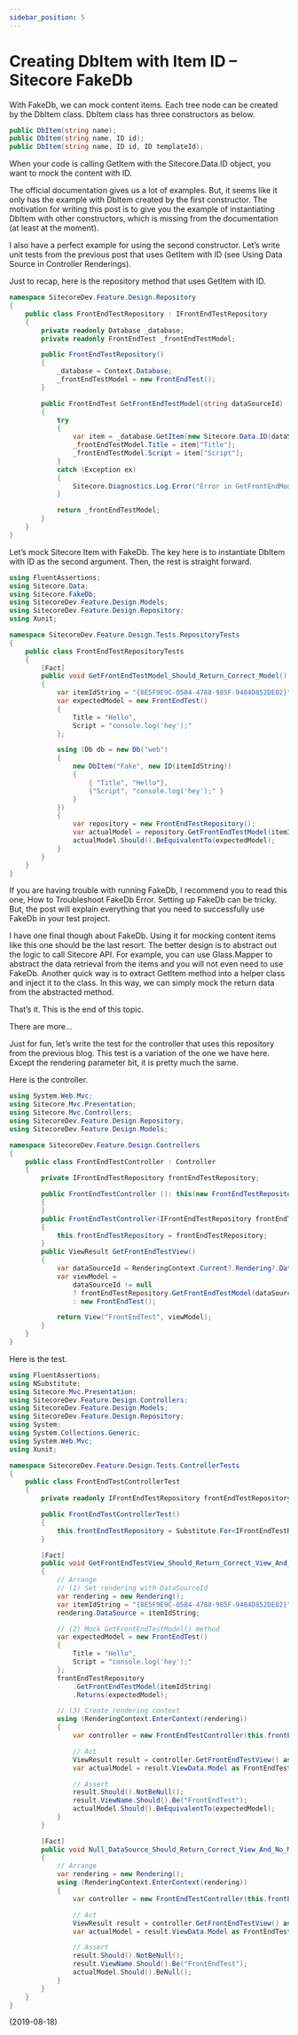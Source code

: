 ```yaml
---
sidebar_position: 5
---
```


# Creating DbItem with Item ID – Sitecore FakeDb

With FakeDb, we can mock content items. Each tree node can be created by the DbItem class. DbItem class has three constructors as below.

```csharp
public DbItem(string name);
public DbItem(string name, ID id);
public DbItem(string name, ID id, ID templateId);
```

When your code is calling GetItem with the Sitecore.Data.ID object, you want to mock the content with ID.

The official documentation gives us a lot of examples. But, it seems like it only has the example with DbItem created by the first constructor. The motivation for writing this post is to give you the example of instantiating DbItem with other constructors, which is missing from the documentation (at least at the moment).

I also have a perfect example for using the second constructor. Let’s write unit tests from the previous post that uses GetItem with ID (see Using Data Source in Controller Renderings).

Just to recap, here is the repository method that uses GetItem with ID.

```csharp
namespace SitecoreDev.Feature.Design.Repository
{
    public class FrontEndTestRepository : IFrontEndTestRepository
    {
        private readonly Database _database;
        private readonly FrontEndTest _frontEndTestModel;

        public FrontEndTestRepository()
        {
            _database = Context.Database;
            _frontEndTestModel = new FrontEndTest();
        }

        public FrontEndTest GetFrontEndTestModel(string dataSourceId)
        {
            try
            {
                var item = _database.GetItem(new Sitecore.Data.ID(dataSourceId));
                _frontEndTestModel.Title = item["Title"];
                _frontEndTestModel.Script = item["Script"];
            }
            catch (Exception ex)
            {
                Sitecore.Diagnostics.Log.Error("Error in GetFrontEndModel()", ex, this);
            }

            return _frontEndTestModel;
        }
    }
}
```

Let’s mock Sitecore Item with FakeDb. The key here is to instantiate DbItem with ID as the second argument. Then, the rest is straight forward.

```csharp
using FluentAssertions;
using Sitecore.Data;
using Sitecore.FakeDb;
using SitecoreDev.Feature.Design.Models;
using SitecoreDev.Feature.Design.Repository;
using Xunit;

namespace SitecoreDev.Feature.Design.Tests.RepositoryTests
{
    public class FrontEndTestRepositoryTests
    {
        [Fact]
        public void GetFrontEndTestModel_Should_Return_Correct_Model()
        {
            var itemIdString = "{8E5F9E9C-0584-4788-985F-9484D852DE02}";
            var expectedModel = new FrontEndTest()
            {
                Title = "Hello",
                Script = "console.log('hey');"
            };

            using (Db db = new Db("web")
            {
                new DbItem("Fake", new ID(itemIdString))
                {
                    { "Title", "Hello"},
                    {"Script", "console.log('hey');" }
                }
            })
            {
                var repository = new FrontEndTestRepository();
                var actualModel = repository.GetFrontEndTestModel(itemIdString);
                actualModel.Should().BeEquivalentTo(expectedModel);
            }
        }
    }
}
```

If you are having trouble with running FakeDb, I recommend you to read this one, How to Troubleshoot FakeDb Error. Setting up FakeDb can be tricky. But, the post will explain everything that you need to successfully use FakeDb in your test project.

I have one final though about FakeDb. Using it for mocking content items like this one should be the last resort. The better design is to abstract out the logic to call Sitecore API. For example, you can use Glass.Mapper to abstract the data retrieval from the items and you will not even need to use FakeDb. Another quick way is to extract GetItem method into a helper class and inject it to the class. In this way, we can simply mock the return data from the abstracted method.

That’s it. This is the end of this topic.

There are more…

Just for fun, let’s write the test for the controller that uses this repository from the previous blog. This test is a variation of the one we have here. Except the rendering parameter bit, it is pretty much the same.

Here is the controller.

```csharp
using System.Web.Mvc;
using Sitecore.Mvc.Presentation;
using Sitecore.Mvc.Controllers;
using SitecoreDev.Feature.Design.Repository;
using SitecoreDev.Feature.Design.Models;

namespace SitecoreDev.Feature.Design.Controllers
{
    public class FrontEndTestController : Controller
    {
        private IFrontEndTestRepository frontEndTestRepository;

        public FrontEndTestController (): this(new FrontEndTestRepository())
        {
        }
        public FrontEndTestController(IFrontEndTestRepository frontEndTestRepository)
        {
            this.frontEndTestRepository = frontEndTestRepository;
        }
        public ViewResult GetFrontEndTestView()
        {
            var dataSourceId = RenderingContext.Current?.Rendering?.DataSource;
            var viewModel =
                dataSourceId != null
                ? frontEndTestRepository.GetFrontEndTestModel(dataSourceId)
                : new FrontEndTest();

            return View("FrontEndTest", viewModel);
        }
    }
}
```

Here is the test.

```csharp
using FluentAssertions;
using NSubstitute;
using Sitecore.Mvc.Presentation;
using SitecoreDev.Feature.Design.Controllers;
using SitecoreDev.Feature.Design.Models;
using SitecoreDev.Feature.Design.Repository;
using System;
using System.Collections.Generic;
using System.Web.Mvc;
using Xunit;

namespace SitecoreDev.Feature.Design.Tests.ControllerTests
{
    public class FrontEndTestControllerTest
    {
        private readonly IFrontEndTestRepository frontEndTestRepository;

        public FrontEndTestControllerTest()
        {
            this.frontEndTestRepository = Substitute.For<IFrontEndTestRepository>();
        }

        [Fact]
        public void GetFrontEndTestView_Should_Return_Correct_View_And_Model()
        {
            // Arrange
            // (1) Set rendering with DataSourceId
            var rendering = new Rendering();
            var itemIdString = "{8E5F9E9C-0584-4788-985F-9484D852DE02}";
            rendering.DataSource = itemIdString;

            // (2) Mock GetFrontEndTestModel() method
            var expectedModel = new FrontEndTest()
            {
                Title = "Hello",
                Script = "console.log('hey');"
            };
            frontEndTestRepository
                .GetFrontEndTestModel(itemIdString)
                .Returns(expectedModel);

            // (3) Create rendering context
            using (RenderingContext.EnterContext(rendering))
            {
                var controller = new FrontEndTestController(this.frontEndTestRepository);

                // Act
                ViewResult result = controller.GetFrontEndTestView() as ViewResult;
                var actualModel = result.ViewData.Model as FrontEndTest;

                // Assert
                result.Should().NotBeNull();
                result.ViewName.Should().Be("FrontEndTest");
                actualModel.Should().BeEquivalentTo(expectedModel);
            }
        }

        [Fact]
        public void Null_DataSource_Should_Return_Correct_View_And_No_Model()
        {
            // Arrange
            var rendering = new Rendering();
            using (RenderingContext.EnterContext(rendering))
            {
                var controller = new FrontEndTestController(this.frontEndTestRepository);

                // Act
                ViewResult result = controller.GetFrontEndTestView() as ViewResult;
                var actualModel = result.ViewData.Model as FrontEndTest;

                // Assert
                result.Should().NotBeNull();
                result.ViewName.Should().Be("FrontEndTest");
                actualModel.Should().BeNull();
            }
        }
    }
}
```

(2019-08-18)
